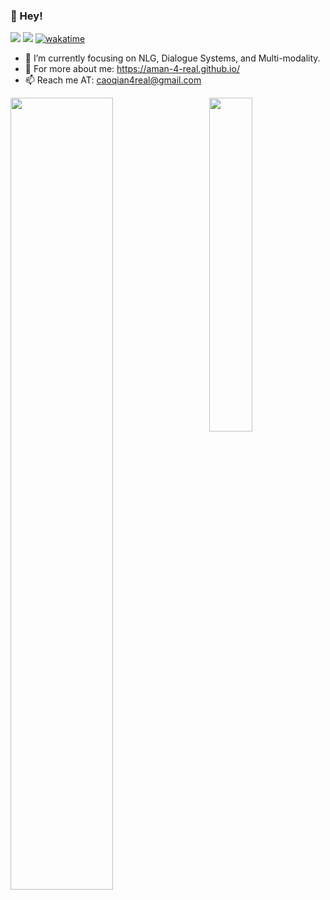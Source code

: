 <!--
**Aman-4-Real/Aman-4-Real** is a ✨ _special_ ✨ repository because its `README.md` (this file) appears on your GitHub profile.
Here are some ideas to get you started:

- 🔭 I’m currently working on ...
- 🌱 I’m currently learning ...
- 👯 I’m looking to collaborate on ...
- 🤔 I’m looking for help with ...
- 💬 Ask me about ...
- 📫 How to reach me: ...
- 😄 Pronouns: ...
- ⚡ Fun fact: ...
-->


### 👋 Hey!

![](https://img.shields.io/badge/dynamic/json?color=success&label=GitHub&query=%24.data.totalSubs&suffix=%20followers&url=https%3A%2F%2Fapi.spencerwoo.com%2Fsubstats%2F%3Fsource%3Dgithub%26queryKey%3DAman-4-Real)
![](https://visitor-badge.glitch.me/badge?page_id=Aman-4-Real)
[![wakatime](https://wakatime.com/badge/user/528161f3-f45b-42df-9471-ff565c03c604.svg)](https://wakatime.com/@528161f3-f45b-42df-9471-ff565c03c604)

<!-- [![Top Langs](https://github-readme-stats.vercel.app/api/top-langs/?username=Aman-4-Real&layout=compact)](https://github.com/Aman-4-Real/github-readme-stats) -->


<!-- - 👨‍🎓 I’m a master student in GSAI@RUC. -->
- 🌱 I’m currently focusing on NLG, Dialogue Systems, and Multi-modality.
- 👾 For more about me: https://aman-4-real.github.io/
- 📫 Reach me AT: caoqian4real@gmail.com
<!-- [![Aman-4-Real's github stats](https://github-readme-stats.vercel.app/api?username=Aman-4-Real&show_icons=true&theme=highcontrast)](https://github.com/Aman-4-Real/github-readme-stats) -->
<img src="https://github-readme-stats.vercel.app/api?username=Aman-4-Real&show_icons=true&theme=highcontrast" align="left" width="57%">
<img src="https://github-readme-stats.vercel.app/api/top-langs/?username=Aman-4-Real&exclude_repo=PL0_Compiler&langs_count=4&theme=highcontrast" align="right" width="37%">

